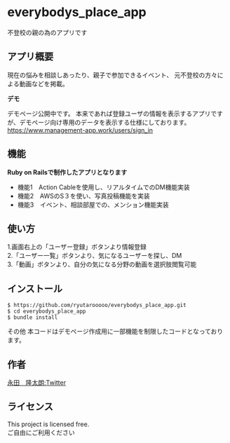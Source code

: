 # everybodys_place_app
不登校の親の為のアプリです

## アプリ概要
現在の悩みを相談しあったり、親子で参加できるイベント、
元不登校の方々による動画などを掲載。

**デモ**

デモページ公開中です。
本来であれば登録ユーザの情報を表示するアプリですが、デモページ向け専用のデータを表示する仕様にしております。<br>
https://www.management-app.work/users/sign_in

## 機能
**Ruby on Railsで制作したアプリとなります**

- 機能1　Action Cableを使用し、リアルタイムでのDM機能実装
- 機能2　AWSのS３を使い、写真投稿機能を実装
- 機能3　イベント、相談部屋での、メンション機能実装

## 使い方
1.画面右上の「ユーザー登録」ボタンより情報登録<br>
2.「ユーザー一覧」ボタンより、気になるユーザーを探し、DM<br>
3.「動画」ボタンより、自分の気になる分野の動画を選択肢閲覧可能
## インストール
```
$ https://github.com/ryutarooooo/everybodys_place_app.git
$ cd everybodys_place_app
$ bundle install
```
その他
本コードはデモページ作成用に一部機能を制限したコードとなっております。

## 作者
<a href="https://twitter.com/ryutaro_nagata" class="twitter" target="_blank">永田　隆太朗:Twitter</a>


## ライセンス
This project is licensed free.<br>
ご自由にご利用ください